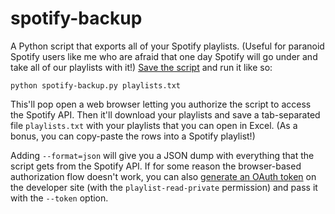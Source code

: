 spotify-backup
==============

A Python script that exports all of your Spotify playlists. (Useful for paranoid Spotify users like me who are afraid that one day Spotify will go under and take all of our playlists with it!) [Save the script](https://raw.githubusercontent.com/bitsofpancake/spotify-backup/master/spotify-backup.py) and run it like so:

    python spotify-backup.py playlists.txt

This'll pop open a web browser letting you authorize the script to access the Spotify API. Then it'll download your playlists and save a tab-separated file `playlists.txt` with your playlists that you can open in Excel. (As a bonus, you can copy-paste the rows into a Spotify playlist!)

Adding `--format=json` will give you a JSON dump with everything that the script gets from the Spotify API. If for some reason the browser-based authorization flow doesn't work, you can also [generate an OAuth token](https://developer.spotify.com/web-api/console/get-playlists/) on the developer site (with the `playlist-read-private` permission) and pass it with the `--token` option.
